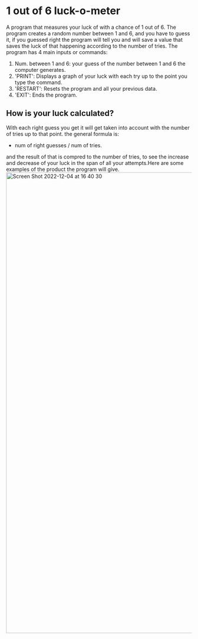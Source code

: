 # 1 out of 6 luck-o-meter

A program that measures your luck of  with a chance of 1 out of 6. The program creates a random number between 1 and 6, and you have to guess it, if you guessed right the program will tell you and will save a value that saves the luck of that happening according to the number of tries. The program has 4 main inputs or commands:
1. Num. between 1 and 6: your guess of the number between 1 and 6 the computer generates.
2. 'PRINT': Displays a graph of your luck with each try up to the point you type the command.
3. 'RESTART': Resets the program and all your previous data.
4. 'EXIT': Ends the program.

## How is your luck calculated?
With each right guess you get it will get taken into account with the number of tries up to that point. the general formula is:
- num of right guesses / num of tries. 

and the result of that is compred to the number of tries, to see the increase and decrease of your luck in the span of all your attempts.Here are some examples of the product the program will give.
<img width="1252" alt="Screen Shot 2022-12-04 at 16 40 30" src="https://user-images.githubusercontent.com/111297109/205519862-e45a8776-cd3a-4afe-88bc-809d996d626c.png">
